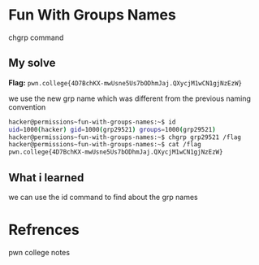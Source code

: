 # Fun With Groups Names
chgrp command

## My solve
**Flag:** `pwn.college{4D7BchKX-mwUsne5Us7bODhmJaj.QXycjM1wCN1gjNzEzW}`

we use the new grp name which was different from the previous naming convention

```bash
hacker@permissions~fun-with-groups-names:~$ id
uid=1000(hacker) gid=1000(grp29521) groups=1000(grp29521)
hacker@permissions~fun-with-groups-names:~$ chgrp grp29521 /flag
hacker@permissions~fun-with-groups-names:~$ cat /flag
pwn.college{4D7BchKX-mwUsne5Us7bODhmJaj.QXycjM1wCN1gjNzEzW}
```

## What i learned
we can use the id command to find about the grp names

# Refrences
pwn college notes